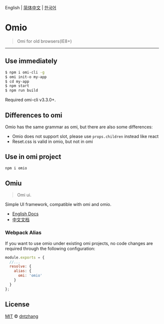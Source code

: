 English | [简体中文](./README.CN.md) | [한국어](./README.KR.md)

# Omio

> Omi for old browsers(IE8+)

---

## Use immediately

```bash
$ npm i omi-cli -g             
$ omi init-o my-app   
$ cd my-app           
$ npm start                     
$ npm run build               
```

Required omi-cli v3.3.0+.

## Differences to omi

Omio has the same grammar as omi, but there are also some differences:

* Omio does not support slot, please use `props.children` instead like react 
* Reset.css is valid in omio, but not in omi

## Use in omi project

``` bash
npm i omio
```

## Omiu

> Omi ui.

Simple UI framework, compatible with omi and omio.

* [English Docs](https://tencent.github.io/omi/packages/omiu/examples/build/index.html)
* [中文文档](https://tencent.github.io/omi/packages/omiu/examples/build/zh-cn.html)

### Webpack Alias

If you want to use omio under existing omi projects, no code changes are required through the following configuration:

```js
module.exports = {
  //...
  resolve: {
    alias: {
      omi: 'omio'
    }
  }
};
```

## License

[MIT](https://github.com/Tencent/omi/blob/master/LICENSE) © [dntzhang](https://github.com/dntzhang)

